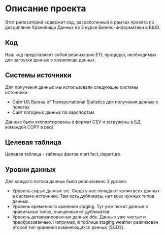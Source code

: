 # Описание проекта

Этот репозиторий содержит код, разработанный в рамках проекта по дисциплине Хранилища Данных на 3 курсе Бизнес-информатики в ВШЭ.

## Код

Наш код представляет собой реализацию ETL процедур, необходимых для загрузки данных в хранилище данных.

## Системы источники

Для получения данных мы использовали следующие системы источники:
- Сайт US Bureau of Transportational Statistics для получения данных о полетах
- Сайт погодных данных по аэропортам

Данные были экспортированы в формат CSV и загружены в БД командой COPY в psql.

## Целевая таблица

Целевая таблица - таблица фактов mart.fact_departure.

## Уровни данных

Для каждого потока данных было реализовано 3 уровня:
- Уровень сырых данных src. Сюда у нас попадают копии всех данных в системе-источнике. Там есть дубликаты, нет всех нужных типов данных.
- Уровень временного хранения staging. Тут уже лежат данные в правильных типах, очищенные от дубликатов.
- Уровень детализированных данных dds. Данные уже чистые и преобразованные. Например, в таблице staging.weather реализован второй тип хранения изменяющихся данных (SCD2).
